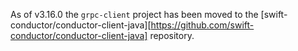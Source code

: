 As of v3.16.0 the `grpc-client` project has been moved to the [swift-conductor/conductor-client-java][https://github.com/swift-conductor/conductor-client-java] repository.